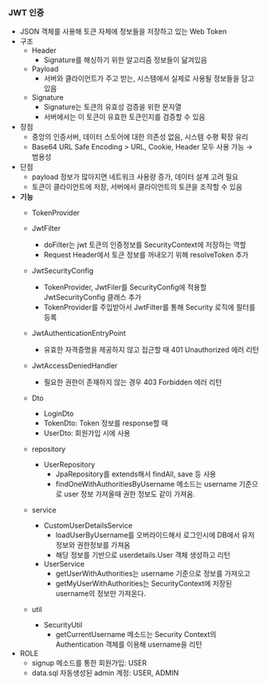 ### JWT 인증

- JSON 객체를 사용해 토큰 자체에 정보들을 저장하고 있는 Web Token
- 구조
    - Header
        - Signature를 해싱하기 위한 알고리즘 정보들이 닮겨있음
    - Payload
        - 서버와 클라이언트가 주고 받는, 시스템에서 실제로 사용될 정보들을 담고 있음
    - Signature
        - Signature는 토큰의 유효성 검증을 위한 문자열
        - 서버에서는 이 토큰이 유효한 토큰인지를 검증할 수 있음
- 장점
    - 중앙의 인증서버, 데이터 스토어에 대한 의존성 없음, 시스템 수평 확장 유리
    - Base64 URL Safe Encoding > URL, Cookie, Header 모두 사용 가능 → 범용성
- 단점
    - payload 정보가 많아지면 네트워크 사용량 증가, 데이터 설계 고려 필요
    - 토큰이 클라이언트에 저장, 서버에서 클라이언트의 토큰을 조작할 수 있음
- **기능**
    - TokenProvider
    - JwtFilter
        - doFilter는 jwt 토큰의 인증정보를 SecurityContext에 저장하는 역할
        - Request Header에서 토큰 정보를 꺼내오기 위해 resolveToken 추가
    - JwtSecurityConfig
        - TokenProvider, JwtFiler를 SecurityConfig에 적용할 JwtSecurityConfig 클래스 추가
        - TokenProvider를 주입받아서 JwtFilter를 통해 Security 로직에 필터를 등록
    - JwtAuthenticationEntryPoint
        - 유효한 자격증명을 제공하지 않고 접근할 때 401 Unauthorized 에러 리턴
    - JwtAccessDeniedHandler
        - 필요한 권한이 존재하지 않는 경우 403 Forbidden 에러 리턴
    - Dto
        - LoginDto
        - TokenDto: Token 정보를 response할 때
        - UserDto: 회원가입 시에 사용
    - repository
        - UserRepository 
            - JpaRepository를 extends해서 findAll, save 등 사용
            - findOneWithAuthoritiesByUsername 메소드는 username 기준으로 user 정보 가져올때 권한 정보도 같이 가져옴.
    - service
        - CustomUserDetailsService
            - loadUserByUsername를 오버라이드해서 로그인시에 DB에서 유저정보와 권한정보를 가져옴
            - 해당 정보를 기반으로 userdetails.User 객체 생성하고 리턴
        - UserService
            - getUserWithAuthorities는 username 기준으로 정보를 가져오고
            - getMyUserWithAuthorities는 SecurityContext에 저장된 username의 정보만 가져온다.
      
    - util
        - SecurityUtil
            - getCurrentUsername 메소드는 Security Context의 Authentication 객체를 이용해 username을 리턴
- ROLE
    - signup 메소드를 통한 회원가입: USER
    - data.sql 자동생성된 admin 계정: USER, ADMIN
        